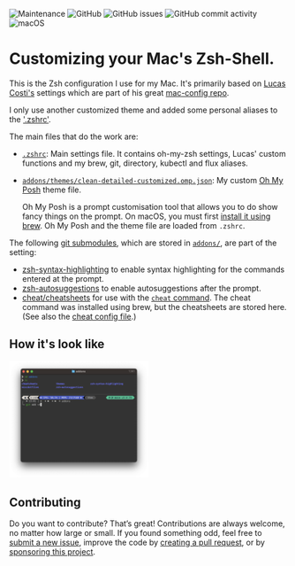 ![Maintenance](https://img.shields.io/maintenance/yes/2023?style=flat-square)
![GitHub](https://img.shields.io/github/license/cypr0/zsh-config?style=flat-square)
![GitHub issues](https://img.shields.io/github/issues/cypr0/zsh-config?style=flat-square)
![GitHub commit activity](https://img.shields.io/github/commit-activity/m/cypr0/zsh-config?style=flat-square)
![macOS](https://img.shields.io/badge/os-macOS-blue?style=flat-square)

# Customizing your Mac's Zsh-Shell.

This is the Zsh configuration I use for my Mac. It's primarily based on [Lucas Costi's](https://github.com/lucascosti) settings which are part of his great [mac-config repo](https://github.com/lucascosti/mac-config).

I only use another customized theme and added some personal aliases to the ['.zshrc'](.zshrc).

The main files that do the work are:

* [`.zshrc`](.zshrc): Main settings file. It contains oh-my-zsh settings, Lucas' custom functions and my brew, git, directory, kubectl and flux aliases.
* [`addons/themes/clean-detailed-customized.omp.json`](addons/themes/clean-detailed-customized.omp.json): My custom [Oh My Posh](https://ohmyposh.dev/) theme file.

  Oh My Posh is a prompt customisation tool that allows you to do show fancy things on the prompt. On macOS, you must first [install it using brew](https://ohmyposh.dev/docs/installation/macos). Oh My Posh and the theme file are loaded from `.zshrc`.

The following [git submodules](https://git-scm.com/book/en/v2/Git-Tools-Submodules), which are stored in [`addons/`](zshscripts/), are part of the setting:

* [zsh-syntax-highlighting](https://github.com/zsh-users/zsh-syntax-highlighting) to enable syntax highlighting for the commands entered at the prompt.
* [zsh-autosuggestions](https://github.com/zsh-users/zsh-autosuggestions) to enable autosuggestions after the prompt.
* [cheat/cheatsheets](https://github.com/cheat/cheatsheets) for use with the [`cheat` command](https://github.com/cheat/cheat). The cheat command was installed using brew, but the cheatsheets are stored here. (See also the [cheat config file](addons/miscdotfiles/cheat/conf.yml).)

## How it's look like

<img src="zsh-prompt.png" width="50%">

## Contributing

Do you want to contribute? That’s great! Contributions are always welcome, no matter how large or small. If you found something odd, feel free to [submit a new issue](https://github.com/cypr0/mac-hardening/issues/), improve the code by [creating a pull request](https://github.com/cypr0/mac-hardening/pulls/), or by [sponsoring this project](https://github.com/sponsors/cypr0/).